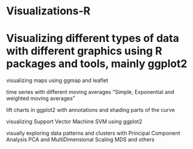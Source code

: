 # Visualizations-R
# Visualizing different types of data with different graphics using R packages and tools, mainly ggplot2

visualizing maps using ggmap and leaflet 

time series with different moving averages "Simple, Exponential and weighted moving averages"

lift charts in ggplot2 with annotations and shading parts of the curve

visualizing Support Vector Machine SVM using ggplot2 

visually exploring data patterns and clusters with Principal Component Analysis PCA and MultiDimensional Scaling MDS
and others
